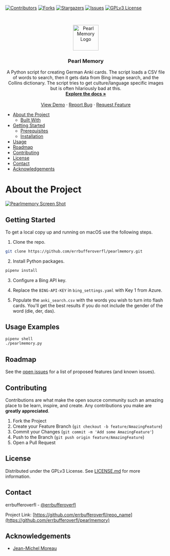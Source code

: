 <!-- PROJECT SHIELDS -->
[![Contributors][contributors-shield]][contributors-url]
[![Forks][forks-shield]][forks-url]
[![Stargazers][stars-shield]][stars-url]
[![Issues][issues-shield]][issues-url]
[![GPLv3 License][license-shield]][license-url]

<!-- PROJECT LOGO -->
<br />
<p align="center">
  <a href="https://github.com/errbufferoverfl/pearlmemory">
    <img src="images/logo.png" alt="Pearl Memory Logo" width="80" height="80">
  </a>

  <h3 align="center">Pearl Memory</h3>

  <p align="center">
    A Python script for creating German Anki cards. The script loads a CSV file of words to search, then it gets 
    data from Bing image search, and the Collins dictionary. The script tries to get culture/language specific images 
    but is often hilariously bad at this.
    <br />
    <a href="https://github.com/errbufferoverfl/pearlmemory"><strong>Explore the docs »</strong></a>
    <br />
    <br />
    <a href="https://github.com/errbufferoverfl/pearlmemory">View Demo</a>
    ·
    <a href="https://github.com/errbufferoverfl/pearlmemory/issues">Report Bug</a>
    ·
    <a href="https://github.com/errbufferoverfl/pearlmemory/issues">Request Feature</a>
  </p>
</p>

<!-- TABLE OF CONTENTS -->

* [About the Project](#about-the-project)
  * [Built With](#built-with)
* [Getting Started](#getting-started)
  * [Prerequisites](#prerequisites)
  * [Installation](#installation)
* [Usage](#usage)
* [Roadmap](#roadmap)
* [Contributing](#contributing)
* [License](#license)
* [Contact](#contact)
* [Acknowledgements](#acknowledgements)

<!-- ABOUT THE PROJECT -->
# About the Project

[![Pearlmemory Screen Shot][product-screenshot]](https://example.com)

<!-- GETTING STARTED -->
## Getting Started

To get a local copy up and running on macOS use the following steps.

1. Clone the repo.
```sh
git clone https://github.com/errbufferoverfl/pearlmemory.git
```
2. Install Python packages.
```sh
pipenv install
```
3. Configure a Bing API key.

4. Replace the `BING-API-KEY` in `bing_settings.yaml` with Key 1 from Azure.

5. Populate the `anki_search.csv` with the words you wish to turn into flash cards. You'll get the best results if you
do not include the gender of the word (die, der, das).

<!-- USAGE EXAMPLES -->
## Usage Examples

```sh
pipenv shell
./pearlmemory.py
```

<!-- ROADMAP -->
## Roadmap

See the [open issues](https://github.com/errbufferoverfl/pearlmemory/issues) for a list of proposed features 
(and known issues).

<!-- CONTRIBUTING -->
## Contributing

Contributions are what make the open source community such an amazing place to be learn, inspire, and create. 
Any contributions you make are **greatly appreciated**.

1. Fork the Project
2. Create your Feature Branch (`git checkout -b feature/AmazingFeature`)
3. Commit your Changes (`git commit -m 'Add some AmazingFeature'`)
4. Push to the Branch (`git push origin feature/AmazingFeature`)
5. Open a Pull Request

<!-- LICENSE -->
## License

Distributed under the GPLv3 License. See [LICENSE.md](LICENSE.md) for more information.

<!-- CONTACT -->
## Contact

errbufferoverfl - [@errbufferoverfl](https://twitter.com/errbufferoverfl)

Project Link: [https://github.com/errbufferoverfl/repo_name](https://github.com/errbufferoverfl/pearlmemory)

<!-- ACKNOWLEDGEMENTS -->
## Acknowledgements

* [Jean-Michel Moreau](https://github.com/jm-moreau)

<!-- MARKDOWN LINKS & IMAGES -->
<!-- https://www.markdownguide.org/basic-syntax/#reference-style-links -->
[contributors-shield]: https://img.shields.io/github/contributors/errbufferoverfl/repo.svg?style=flat-square
[contributors-url]: https://github.com/errbufferoverfl/repo/graphs/contributors
[forks-shield]: https://img.shields.io/github/forks/errbufferoverfl/repo.svg?style=flat-square
[forks-url]: https://github.com/errbufferoverfl/repo/network/members
[stars-shield]: https://img.shields.io/github/stars/errbufferoverfl/repo.svg?style=flat-square
[stars-url]: https://github.com/errbufferoverfl/repo/stargazers
[issues-shield]: https://img.shields.io/github/issues/errbufferoverfl/repo.svg?style=flat-square
[issues-url]: https://github.com/errbufferoverfl/repo/issues
[license-shield]: https://img.shields.io/github/license/errbufferoverfl/repo.svg?style=flat-square
[license-url]: https://github.com/errbufferoverfl/repo/blob/master/LICENSE.txt
[product-screenshot]: images/screenshot.png